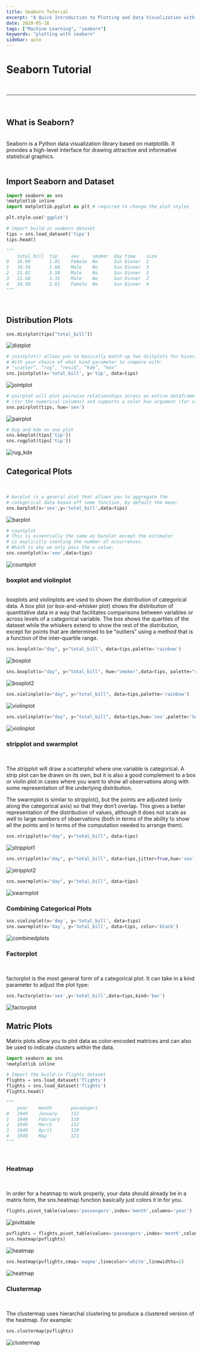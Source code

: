 ```yaml
---
title: Seaborn Tutorial
excerpt: "A Quick Introduction to Plotting and Data Visualization with Seaborn and Python"
date: 2020-05-16
tags: ["Machine Learning", "seaborn"]
keywords: "plotting with seaborn"
sidebar: auto
---
```


# Seaborn Tutorial

<br>
<hr>
<br>

## What is Seaborn?

<br>
Seaborn is a Python data visualization library based on matplotlib.  
It provides a high-level interface for drawing attractive and informative statistical graphics.

<br>
<br>

## Import Seaborn and Dataset

```python
import seaborn as sns
%matplotlib inline
import matplotlib.pyplot as plt # required to change the plot styles

plt.style.use('ggplot')

# import build-in seaborn dataset
tips = sns.load_dataset('tips')
tips.head()

"""
	total_bill	tip	    sex	    smoker	day	time	size
0	16.99	    1.01	Female	No	    Sun	Dinner	2
1	10.34	    1.66	Male	No	    Sun	Dinner	3
2	21.01	    3.50	Male	No	    Sun	Dinner	3
3	23.68	    3.31	Male	No	    Sun	Dinner	2
4	24.59	    3.61	Female	No	    Sun	Dinner	4
"""
```

<br>

## Distribution Plots

```python
sns.distplot(tips["total_bill"])
```

![distplot](/assets/images/Seaborn/distplot.jpg)
<br>

```python
# jointplot() allows you to basically match up two distplots for bivariate data.
# With your choice of what kind parameter to compare with:
# "scatter”, “reg”, “resid”, “kde”, “hex”
sns.jointplot(x='total_bill', y='tip', data=tips)
```

![jointplot](/assets/images/Seaborn/jointplot.jpg)
<br>

```python
# pairplot will plot pairwise relationships across an entire dataframe
# (for the numerical columns) and supports a color hue argument (for categorical columns).
sns.pairplot(tips, hue='sex')
```

![pairplot](/assets/images/Seaborn/pairplot.jpg)
<br>

```python
# Rug and kde on one plot
sns.kdeplot(tips['tip'])
sns.rugplot(tips['tip'])
```

![rug_kde](/assets/images/Seaborn/rug_kde.jpg)
<br>

## Categorical Plots

<br>

```python
# barplot is a general plot that allows you to aggregate the
# categorical data based off some function, by default the mean:
sns.barplot(x='sex',y='total_bill',data=tips)
```

![barplot](/assets/images/Seaborn/barplot.jpg)
<br>

```python
# countplot
# This is essentially the same as barplot except the estimator
# is explicitly counting the number of occurrences.
# Which is why we only pass the x value:
sns.countplot(x='sex',data=tips)
```

![countplot](/assets/images/Seaborn/countplot.jpg)
<br>

### boxplot and violinplot

<br>
boxplots and violinplots are used to shown the distribution of categorical data. A box plot (or box-and-whisker plot) shows the distribution of quantitative data in a way that facilitates comparisons between variables or across levels of a categorical variable. The box shows the quartiles of the dataset while the whiskers extend to show the rest of the distribution, except for points that are determined to be “outliers” using a method that is a function of the inter-quartile range.

```python
sns.boxplot(x="day", y="total_bill", data=tips,palette='rainbow')
```

![boxplot](/assets/images/Seaborn/boxplot.jpg)
<br>

```python
sns.boxplot(x="day", y="total_bill", hue="smoker",data=tips, palette="coolwarm")
```

![boxplot2](/assets/images/Seaborn/boxplot2.jpg)
<br>

```python
sns.violinplot(x="day", y="total_bill", data=tips,palette='rainbow')
```

![violinplot](/assets/images/Seaborn/violinplot1.jpg)
<br>

```python
sns.violinplot(x="day", y="total_bill", data=tips,hue='sex',palette='Set1')
```

![violinplot](/assets/images/Seaborn/violinplot2.jpg)
<br>

### stripplot and swarmplot

<br>

The stripplot will draw a scatterplot where one variable is categorical. A strip plot can be drawn on its own, but it is also a good complement to a box or violin plot in cases where you want to show all observations along with some representation of the underlying distribution.

The swarmplot is similar to stripplot(), but the points are adjusted (only along the categorical axis) so that they don’t overlap. This gives a better representation of the distribution of values, although it does not scale as well to large numbers of observations (both in terms of the ability to show all the points and in terms of the computation needed to arrange them).

```python
sns.stripplot(x="day", y="total_bill", data=tips)
```

![stripplot1](/assets/images/Seaborn/stripplot1.jpg)
<br>

```python
sns.stripplot(x="day", y="total_bill", data=tips,jitter=True,hue='sex',palette='Set1',split=True)
```

![stripplot2](/assets/images/Seaborn/stripplot2.jpg)
<br>

```python
sns.swarmplot(x="day", y="total_bill", data=tips)
```

![swarmplot](/assets/images/Seaborn/swarmplot.jpg)
<br>

### Combining Categorical Plots

```python
sns.violinplot(x='day', y='total_bill', data=tips)
sns.swarmplot(x='day', y='total_bill', data=tips, color='black')
```

![combinedplots](/assets/images/Seaborn/combinedplots.jpg)
<br>

### Factorplot

<br>

factorplot is the most general form of a categorical plot. It can take in a kind parameter to adjust the plot type:

```python
sns.factorplot(x='sex',y='total_bill',data=tips,kind='bar')
```

![factorplot](/assets/images/Seaborn/factorplot.jpg)
<br>

## Matric Plots

Matrix plots allow you to plot data as color-encoded matrices and can also be used to indicate clusters within the data.

```python
import seaborn as sns
%matplotlib inline

# Import the build-in flights dataset
flights = sns.load_dataset('flights')
flights = sns.load_dataset('flights')
flights.head()

"""
    year	month	    passengers
0	1949	January	    112
1	1949	February	118
2	1949	March	    132
3	1949	April	    129
4	1949	May	        121
"""
```

<br>

### Heatmap

<br>

In order for a heatmap to work properly, your data should already be in a matrix form, the sns.heatmap function basically just colors it in for you.

```python
flights.pivot_table(values='passengers',index='month',columns='year')
```

![pivittable](/assets/images/Seaborn/pivittable.jpg)
<br>

```python
pvflights = flights.pivot_table(values='passengers',index='month',columns='year')
sns.heatmap(pvflights)
```

![heatmap](/assets/images/Seaborn/heatmap1.jpg)
<br>

```python
sns.heatmap(pvflights,cmap='magma',linecolor='white',linewidths=1)
```

![heatmap](/assets/images/Seaborn/heatmap2.jpg)
<br>

### Clustermap

<br>

The clustermap uses hierarchal clustering to produce a clustered version of the heatmap. For example:

```python
sns.clustermap(pvflights)
```

![clustermap](/assets/images/Seaborn/clustermap.jpg)
<br>
